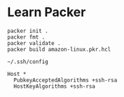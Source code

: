 # Learn Packer

```
packer init .
packer fmt .
packer validate .
packer build amazon-linux.pkr.hcl
```

`~/.ssh/config`

```
Host *
  PubkeyAcceptedAlgorithms +ssh-rsa
  HostKeyAlgorithms +ssh-rsa
```
